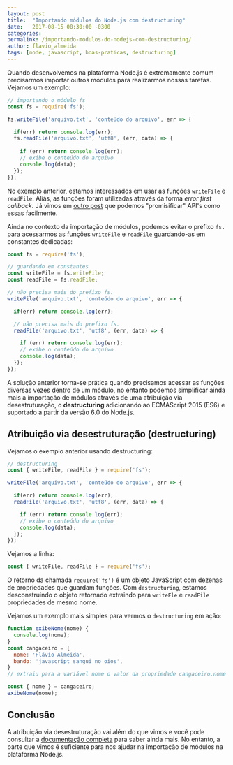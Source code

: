 ```yaml
---
layout: post
title:  "Importando módulos do Node.js com destructuring"
date:   2017-08-15 08:30:00 -0300
categories:
permalink: /importando-modulos-do-nodejs-com-destructuring/
author: flavio_almeida
tags: [node, javascript, boas-praticas, destructuring]
---
```


Quando desenvolvemos na plataforma Node.js é extremamente comum precisarmos importar outros módulos para realizarmos nossas tarefas. Vejamos um exemplo:

```javascript
// importando o módulo fs
const fs = require('fs');

fs.writeFile('arquivo.txt', 'conteúdo do arquivo', err => {

  if(err) return console.log(err);
  fs.readFile('arquivo.txt', 'utf8', (err, data) => {
  	
    if (err) return console.log(err);
    // exibe o conteúdo do arquivo
    console.log(data);
  });
}); 
```

No exemplo anterior, estamos interessados em usar as funções `writeFile` e `readFile`. Aliás, as funções foram utilizadas através da forma *error first callback*. Já vimos em <a href="http://cangaceirojavascript.com.br/por-que-voce-deveria-estar-usando-util-promisify/" target="_black">outro post</a> que podemos "promisificar" API's como essas facilmente.

Ainda no contexto da importação de módulos, podemos evitar o prefixo `fs.` para acessarmos as funções `writeFile` e `readFile` guardando-as em constantes dedicadas:

```javascript
const fs = require('fs');

// guardando em constantes
const writeFile = fs.writeFile;
const readFile = fs.readFile;

// não precisa mais do prefixo fs.
writeFile('arquivo.txt', 'conteúdo do arquivo', err => {

  if(err) return console.log(err);

  // não precisa mais do prefixo fs.
  readFile('arquivo.txt', 'utf8', (err, data) => {

    if (err) return console.log(err);
    // exibe o conteúdo do arquivo
    console.log(data);
  });
});
```

A solução anterior torna-se prática quando precisamos acessar as funções diversas vezes dentro de um módulo, no entanto podemos simplificar ainda mais a importação de módulos através de uma atribuição via desestruturação, o **destructuring** adicionando ao ECMAScript 2015 (ES6) e suportado a partir da versão 6.0 do Node.js.

## Atribuição via desestruturação (destructuring)

Vejamos o exemplo anterior usando destructuring:

```javascript
// destructuring
const { writeFile, readFile } = require('fs');

writeFile('arquivo.txt', 'conteúdo do arquivo', err => {

  if(err) return console.log(err);
  readFile('arquivo.txt', 'utf8', (err, data) => {

    if (err) return console.log(err);
    // exibe o conteúdo do arquivo
    console.log(data);
  });
});
```

Vejamos a linha:

```javascript
const { writeFile, readFile } = require('fs');
```
O retorno da chamada `require('fs')` é um objeto JavaScript com dezenas de propriedades que guardam funções. Com `destructuring`, estamos desconstruindo o objeto retornado extraindo para `writeFle` e `readFile` propriedades de mesmo nome.

Vejamos um exemplo mais simples para vermos o `destructuring` em ação:

```javascript
function exibeNome(nome) {
  console.log(nome);
}
const cangaceiro = {
  nome: 'Flávio Almeida',
  bando: 'javascript sangui no oios',
}
// extraiu para a variável nome o valor da propriedade cangaceiro.nome

const { nome } = cangaceiro;
exibeNome(nome);	
```

## Conclusão 

A atribuição via desestruturação vai além do que vimos e você pode consultar a <a href="https://developer.mozilla.org/pt-BR/docs/Web/JavaScript/Reference/Operators/Atribuicao_via_desestruturacao" target="_blank">documentação completa</a> para saber ainda mais. No entanto, a parte que vimos é suficiente para nos ajudar na importação de módulos na plataforma Node.js.
